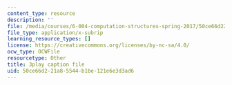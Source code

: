 ```yaml
---
content_type: resource
description: ''
file: /media/courses/6-004-computation-structures-spring-2017/50ce66d221a85544b1be121e6e3d3ad6_q38KAGAKORk.vtt
file_type: application/x-subrip
learning_resource_types: []
license: https://creativecommons.org/licenses/by-nc-sa/4.0/
ocw_type: OCWFile
resourcetype: Other
title: 3play caption file
uid: 50ce66d2-21a8-5544-b1be-121e6e3d3ad6
---
```

